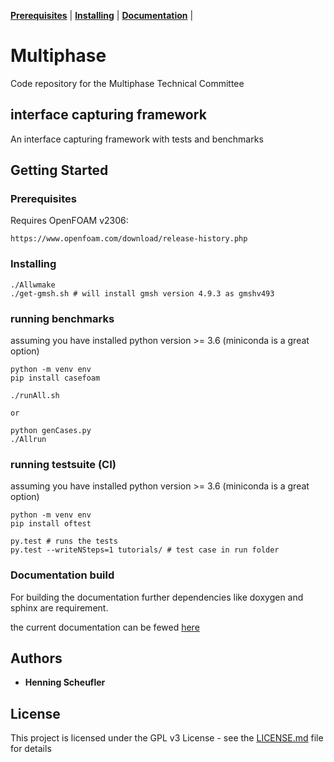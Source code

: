 **[Prerequisites](#Prerequisites)** |
**[Installing](#Installing)** |
**[Documentation](https://openfoam-multiphase-flow-numerics.github.io/numufoam/)** |
# Multiphase


Code repository for the Multiphase Technical Committee


## interface capturing framework

An interface capturing framework with tests and benchmarks


## Getting Started


### Prerequisites

Requires OpenFOAM v2306:

```
https://www.openfoam.com/download/release-history.php
```


### Installing

```
./Allwmake
./get-gmsh.sh # will install gmsh version 4.9.3 as gmshv493
```

### running benchmarks

assuming you have installed python version >= 3.6 (miniconda is a great option)

```
python -m venv env
pip install casefoam

./runAll.sh

or 

python genCases.py
./Allrun
```

### running testsuite (CI)

assuming you have installed python version >= 3.6 (miniconda is a great option)

```
python -m venv env
pip install oftest

py.test # runs the tests
py.test --writeNSteps=1 tutorials/ # test case in run folder
```

### Documentation build

For building the documentation further dependencies like doxygen and sphinx are requirement.

the current  documentation can be fewed [here](https://openfoam-multiphase-flow-numerics.github.io/numufoam/)


## Authors

* **Henning Scheufler**
## License

This project is licensed under the GPL v3 License - see the [LICENSE.md](LICENSE.md) file for details
